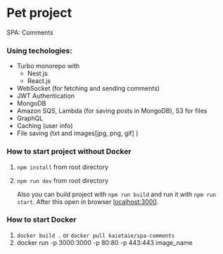 # Pet project 
SPA: Comments 

### Using techologies: 
* Turbo monorepo with
    * Nest.js
    * React.js
* WebSocket (for fetching and sending comments)
* JWT Authentication
* MongoDB
* Amazon SQS, Lambda (for saving posts in MongoDB), S3 for files
* GraphQL
* Caching (user info)
* File saving (txt and images[jpg, png, gif] )



### How to start project without Docker
1. `npm install` from root directory
2. `npm run dev` from root directory   

    Also you can build project with `npm run build` and run it with `npm run start`. 
    After this open in browser [localhost:3000](http://localhost:3000).

### How to start Docker
1. `docker build .` or `docker pull kaietaie/spa-comments`
2. docker run -p 3000:3000 -p 80:80 -p 443:443 image_name 

